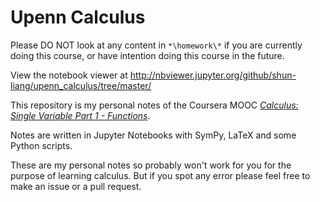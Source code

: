 # Upenn Calculus

Please DO NOT look at any content in `*\homework\*` if you are currently doing this course, or have intention doing this course in the future.

View the notebook viewer at http://nbviewer.jupyter.org/github/shun-liang/upenn_calculus/tree/master/

This repository is my personal notes of the Coursera MOOC [_Calculus: Single Variable Part 1 - Functions_](https://www.coursera.org/learn/single-variable-calculus).

Notes are written in Jupyter Notebooks with SymPy, LaTeX and some Python scripts.

These are my personal notes so probably won't work for you for the purpose of learning calculus. But if you spot any error please feel free to make an issue or a pull request.
